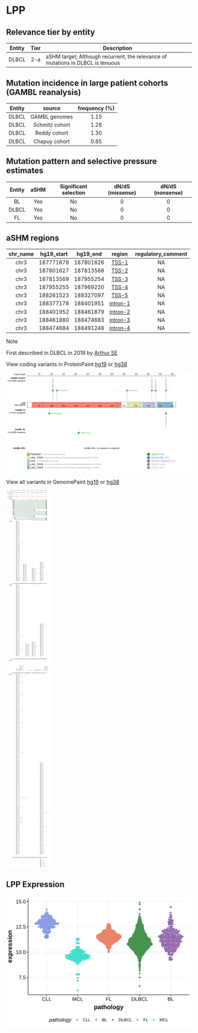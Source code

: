 # LPP

## Relevance tier by entity

|Entity|Tier|Description                              |
|:------:|:----:|-----------------------------------------|
|DLBCL |2-a | aSHM target; Although recurrent, the relevance of mutations in DLBCL is tenuous |

## Mutation incidence in large patient cohorts (GAMBL reanalysis)

|Entity|source        |frequency (%)|
|:------:|:--------------:|:-------------:|
|DLBCL |GAMBL genomes |1.15         |
|DLBCL |Schmitz cohort|1.28         |
|DLBCL |Reddy cohort  |1.30         |
|DLBCL |Chapuy cohort |0.85         |

## Mutation pattern and selective pressure estimates

|Entity|aSHM|Significant selection|dN/dS (missense)|dN/dS (nonsense)|
|:------:|:----:|:---------------------:|:----------------:|:----------------:|
|BL    |Yes |No                   |0               |0               |
|DLBCL |Yes |No                   |0               |0               |
|FL    |Yes |No                   |0               |0               |

## aSHM regions

|chr_name|hg19_start|hg19_end |region                                                                                          |regulatory_comment|
|:--------:|:----------:|:---------:|:------------------------------------------------------------------------------------------------:|:------------------:|
|chr3    |187771678 |187801626|[TSS-1](https://genome.ucsc.edu/s/rdmorin/GAMBL%20hg19?position=chr3%3A187771678%2D187801626)   |NA                |
|chr3    |187801627 |187813568|[TSS-2](https://genome.ucsc.edu/s/rdmorin/GAMBL%20hg19?position=chr3%3A187801627%2D187813568)   |NA                |
|chr3    |187813569 |187955254|[TSS-3](https://genome.ucsc.edu/s/rdmorin/GAMBL%20hg19?position=chr3%3A187813569%2D187955254)   |NA                |
|chr3    |187955255 |187969220|[TSS-4](https://genome.ucsc.edu/s/rdmorin/GAMBL%20hg19?position=chr3%3A187955255%2D187969220)   |NA                |
|chr3    |188261523 |188327097|[TSS-5](https://genome.ucsc.edu/s/rdmorin/GAMBL%20hg19?position=chr3%3A188261523%2D188327097)   |NA                |
|chr3    |188377178 |188401951|[intron-1](https://genome.ucsc.edu/s/rdmorin/GAMBL%20hg19?position=chr3%3A188377178%2D188401951)|NA                |
|chr3    |188401952 |188461879|[intron-2](https://genome.ucsc.edu/s/rdmorin/GAMBL%20hg19?position=chr3%3A188401952%2D188461879)|NA                |
|chr3    |188461880 |188474683|[intron-3](https://genome.ucsc.edu/s/rdmorin/GAMBL%20hg19?position=chr3%3A188461880%2D188474683)|NA                |
|chr3    |188474684 |188491248|[intron-4](https://genome.ucsc.edu/s/rdmorin/GAMBL%20hg19?position=chr3%3A188474684%2D188491248)|NA                |

> [!NOTE]
> First described in DLBCL in 2018 by [Arthur SE](https://pubmed.ncbi.nlm.nih.gov/30275490)


View coding variants in ProteinPaint [hg19](https://morinlab.github.io/LLMPP/GAMBL/LPP_protein.html)  or [hg38](https://morinlab.github.io/LLMPP/GAMBL/LPP_protein_hg38.html)

![image](images/proteinpaint/LPP_NM_005578.svg)

View all variants in GenomePaint [hg19](https://morinlab.github.io/LLMPP/GAMBL/LPP.html)  or [hg38](https://morinlab.github.io/LLMPP/GAMBL/LPP_hg38.html)

![image](images/proteinpaint/LPP.svg)
## LPP Expression
![image](images/gene_expression/LPP_by_pathology.svg)
